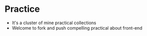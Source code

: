 # Practice
- It's a cluster of mine practical collections
- Welcome to fork and push compelling practical about front-end
